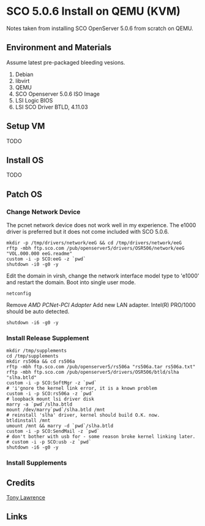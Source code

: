 # SCO 5.0.6 Install on QEMU (KVM)

Notes taken from installing SCO OpenServer 5.0.6 from scratch on QEMU.

## Environment and Materials

Assume latest pre-packaged bleeding vesions.

1. Debian
2. libvirt
3. QEMU
4. SCO Openserver 5.0.6 ISO Image
5. LSI Logic BIOS
6. LSI SCO Driver BTLD, 4.11.03

## Setup VM

TODO

## Install OS

TODO

## Patch OS

### Change Network Device

The pcnet network device does not work well in my experience.  The e1000 driver is preferred but it does not come included with SCO 5.0.6.

    mkdir -p /tmp/drivers/network/eeG && cd /tmp/drivers/network/eeG
    rftp -mbh ftp.sco.com /pub/openserver5/drivers/OSR506/network/eeG "VOL.000.000 eeG.readme"
    custom -i -p SCO:eeG -z `pwd`
    shutdown -i0 -g0 -y

Edit the domain in virsh, change the network interface model type to 'e1000' and restart the domain.  Boot into single user mode.

    netconfig

Remove _AMD PCNet-PCI Adapter_
Add new LAN adapter.  Intel(R) PRO/1000 should be auto detected.

    shutdown -i6 -g0 -y

### Install Release Supplement

    mkdir /tmp/supplements
    cd /tmp/supplements
    mkdir rs506a && cd rs506a
    rftp -mbh ftp.sco.com /pub/openserver5/rs506a "rs506a.tar rs506a.txt"
    rftp -mbh ftp.sco.com /pub/openserver5/drivers/OSR506/btld/slha "slha.btld"
    custom -i -p SCO:SoftMgr -z `pwd`
    # 'i'gnore the kernel link error, it is a known problem
    custom -i -p SCO:rs506a -z `pwd`
    # loopback mount lsi driver disk
    marry -a `pwd`/slha.btld
    mount /dev/marry`pwd`/slha.btld /mnt
    # reinstall 'slha' driver, kernel should build O.K. now.
    btldinstall /mnt
    umount /mnt && marry -d `pwd`/slha.btld
    custom -i -p SCO:SendMail -z `pwd`
    # don't bother with usb for - some reason broke kernel linking later.
    # custom -i -p SCO:usb -z `pwd` 
    shutdown -i6 -g0 -y

### Install Supplements

## Credits

[Tony Lawrence][11]

## Links

[1]: http://partnerweb.vmware.com/GOSIG/SCO_OpenServer_5.html
[2]: ftp://ftp.sco.com/pub/openserver5/507/oss661a.ltr
[3]: http://fixunix.com/sco/89888-sco-os-5-0-7-qemu.html
[4]: http://www.lsi.com/support/products/Pages/LSI53C895A.aspx
[5]: ftp://ftpput.sco.com/pub/tools/patchck.tar.Z
[11]: http://aplawrence.com/

